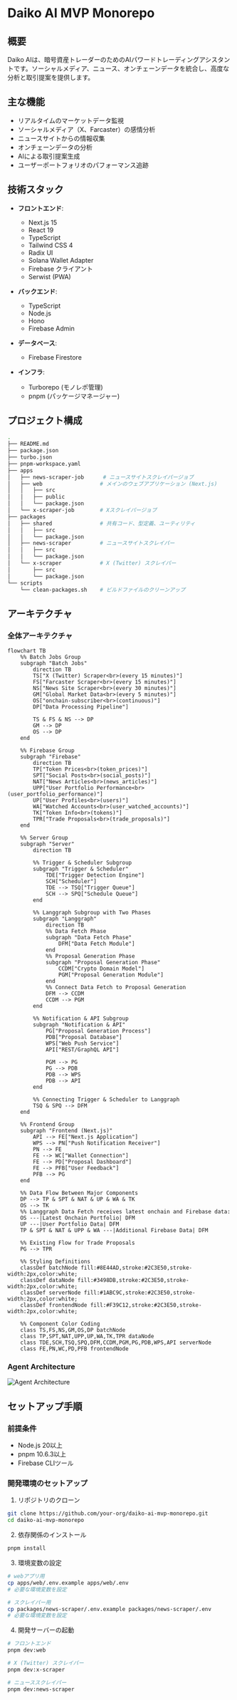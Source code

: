 # Daiko AI MVP Monorepo

## 概要

Daiko AIは、暗号資産トレーダーのためのAIパワードトレーディングアシスタントです。ソーシャルメディア、ニュース、オンチェーンデータを統合し、高度な分析と取引提案を提供します。

## 主な機能

- リアルタイムのマーケットデータ監視
- ソーシャルメディア（X、Farcaster）の感情分析
- ニュースサイトからの情報収集
- オンチェーンデータの分析
- AIによる取引提案生成
- ユーザーポートフォリオのパフォーマンス追跡

## 技術スタック

- **フロントエンド**:

  - Next.js 15
  - React 19
  - TypeScript
  - Tailwind CSS 4
  - Radix UI
  - Solana Wallet Adapter
  - Firebase クライアント
  - Serwist (PWA)

- **バックエンド**:

  - TypeScript
  - Node.js
  - Hono
  - Firebase Admin

- **データベース**:

  - Firebase Firestore

- **インフラ**:
  - Turborepo (モノレポ管理)
  - pnpm (パッケージマネージャー)

## プロジェクト構成

```zsh
.
├── README.md
├── package.json
├── turbo.json
├── pnpm-workspace.yaml
├── apps
│   ├── news-scraper-job      # ニュースサイトスクレイパージョブ
│   ├── web                  # メインのウェブアプリケーション (Next.js)
│   │   ├── src
│   │   ├── public
│   │   └── package.json
│   └── x-scraper-job        # Xスクレイパージョブ
├── packages
│   ├── shared               # 共有コード、型定義、ユーティリティ
│   │   ├── src
│   │   └── package.json
│   ├── news-scraper         # ニュースサイトスクレイパー
│   │   ├── src
│   │   └── package.json
│   └── x-scraper            # X (Twitter) スクレイパー
│       ├── src
│       └── package.json
└── scripts
    └── clean-packages.sh    # ビルドファイルのクリーンアップ
```

## アーキテクチャ

### 全体アーキテクチャ

```mermaid
flowchart TB
    %% Batch Jobs Group
    subgraph "Batch Jobs"
        direction TB
        TS["X (Twitter) Scraper<br>(every 15 minutes)"]
        FS["Farcaster Scraper<br>(every 15 minutes)"]
        NS["News Site Scraper<br>(every 30 minutes)"]
        GM["Global Market Data<br>(every 5 minutes)"]
        OS["onchain-subscriber<br>(continuous)"]
        DP["Data Processing Pipeline"]

        TS & FS & NS --> DP
        GM --> DP
        OS --> DP
    end

    %% Firebase Group
    subgraph "Firebase"
        direction TB
        TP["Token Prices<br>(token_prices)"]
        SPT["Social Posts<br>(social_posts)"]
        NAT["News Articles<br>(news_articles)"]
        UPP["User Portfolio Performance<br>(user_portfolio_performance)"]
        UP["User Profiles<br>(users)"]
        WA["Watched Accounts<br>(user_watched_accounts)"]
        TK["Token Info<br>(tokens)"]
        TPR["Trade Proposals<br>(trade_proposals)"]
    end

    %% Server Group
    subgraph "Server"
        direction TB

        %% Trigger & Scheduler Subgroup
        subgraph "Trigger & Scheduler"
            TDE["Trigger Detection Engine"]
            SCH["Scheduler"]
            TDE --> TSQ["Trigger Queue"]
            SCH --> SPQ["Schedule Queue"]
        end

        %% Langgraph Subgroup with Two Phases
        subgraph "Langgraph"
            direction TB
            %% Data Fetch Phase
            subgraph "Data Fetch Phase"
                DFM["Data Fetch Module"]
            end
            %% Proposal Generation Phase
            subgraph "Proposal Generation Phase"
                CCDM["Crypto Domain Model"]
                PGM["Proposal Generation Module"]
            end
            %% Connect Data Fetch to Proposal Generation
            DFM --> CCDM
            CCDM --> PGM
        end

        %% Notification & API Subgroup
        subgraph "Notification & API"
            PG["Proposal Generation Process"]
            PDB["Proposal Database"]
            WPS["Web Push Service"]
            API["REST/GraphQL API"]

            PGM --> PG
            PG --> PDB
            PDB --> WPS
            PDB --> API
        end

        %% Connecting Trigger & Scheduler to Langgraph
        TSQ & SPQ --> DFM
    end

    %% Frontend Group
    subgraph "Frontend (Next.js)"
        API --> FE["Next.js Application"]
        WPS --> PN["Push Notification Receiver"]
        PN --> FE
        FE --> WC["Wallet Connection"]
        FE --> PD["Proposal Dashboard"]
        FE --> PFB["User Feedback"]
        PFB --> PG
    end

    %% Data Flow Between Major Components
    DP --> TP & SPT & NAT & UP & WA & TK
    OS --> TK
    %% Langgraph Data Fetch receives latest onchain and Firebase data:
    OS ---|Latest Onchain Portfolio| DFM
    UP ---|User Portfolio Data| DFM
    TP & SPT & NAT & UPP & WA ---|Additional Firebase Data| DFM

    %% Existing Flow for Trade Proposals
    PG --> TPR

    %% Styling Definitions
    classDef batchNode fill:#8E44AD,stroke:#2C3E50,stroke-width:2px,color:white;
    classDef dataNode fill:#3498DB,stroke:#2C3E50,stroke-width:2px,color:white;
    classDef serverNode fill:#1ABC9C,stroke:#2C3E50,stroke-width:2px,color:white;
    classDef frontendNode fill:#F39C12,stroke:#2C3E50,stroke-width:2px,color:white;

    %% Component Color Coding
    class TS,FS,NS,GM,OS,DP batchNode
    class TP,SPT,NAT,UPP,UP,WA,TK,TPR dataNode
    class TDE,SCH,TSQ,SPQ,DFM,CCDM,PGM,PG,PDB,WPS,API serverNode
    class FE,PN,WC,PD,PFB frontendNode
```

### Agent Architecture

![Agent Architecture](./docs/graph.png)

## セットアップ手順

### 前提条件

- Node.js 20以上
- pnpm 10.6.3以上
- Firebase CLIツール

### 開発環境のセットアップ

1. リポジトリのクローン

```bash
git clone https://github.com/your-org/daiko-ai-mvp-monorepo.git
cd daiko-ai-mvp-monorepo
```

2. 依存関係のインストール

```bash
pnpm install
```

3. 環境変数の設定

```bash
# webアプリ用
cp apps/web/.env.example apps/web/.env
# 必要な環境変数を設定

# スクレイパー用
cp packages/news-scraper/.env.example packages/news-scraper/.env
# 必要な環境変数を設定
```

4. 開発サーバーの起動

```bash
# フロントエンド
pnpm dev:web

# X (Twitter) スクレイパー
pnpm dev:x-scraper

# ニューススクレイパー
pnpm dev:news-scraper
```
